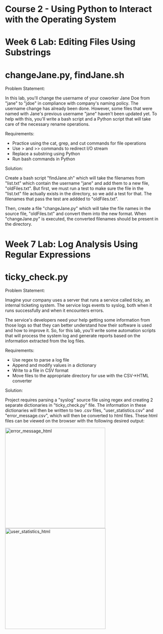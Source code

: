 # Course 2 - Using Python to Interact with the Operating System

# Week 6 Lab: Editing Files Using Substrings
# changeJane.py, findJane.sh

Problem Statement:

In this lab, you'll change the username of your coworker Jane Doe from "jane" to "jdoe" in compliance with company's naming policy. The username change has already been done. However, some files that were named with Jane's previous username "jane" haven't been updated yet. To help with this, you'll write a bash script and a Python script that will take care of the necessary rename operations.

Requirements:
- Practice using the cat, grep, and cut commands for file operations
- Use > and >> commands to redirect I/O stream
- Replace a substring using Python
- Run bash commands in Python

Solution:

Create a bash script "findJane.sh" which will take the filenames from "list.txt" which contain the username "jane" and add them to a new file, "oldFiles.txt". But first, we must run a test to make sure the file in the "list.txt" file actually exists in the directory, so we add a test for that. The filenames that pass the test are addded to "oldFiles.txt".

Then, create a file "changeJane.py" which will take the file names in the source file, "oldFiles.txt" and convert them into the new format. When "changeJane.py" is executed, the converted filenames should be present in the directory.


# Week 7 Lab: Log Analysis Using Regular Expressions
# ticky_check.py

Problem Statement:

Imagine your company uses a server that runs a service called ticky, an internal ticketing system. The service logs events to syslog, both when it runs successfully and when it encounters errors.

The service's developers need your help getting some information from those logs so that they can better understand how their software is used and how to improve it. So, for this lab, you'll write some automation scripts that will process the system log and generate reports based on the information extracted from the log files.

Requirements:

- Use regex to parse a log file
- Append and modify values in a dictionary
- Write to a file in CSV format
- Move files to the appropriate directory for use with the CSV->HTML converter

Solution:

Project requires parsing a "syslog" source file using regex and creating 2 separate dictionaries in "ticky_check.py" file. The information in these dictionaries will then be written to two .csv files, "user_statistics.csv" and "error_message.csv", which will then be converted to html files. These html files can be viewed on the browser with the following desired output:


<img width="327" alt="error_message_html" src="https://user-images.githubusercontent.com/7923788/146034419-0bce31c8-ee5b-4d39-85df-2e1eb476e628.png">
<img width="328" alt="user_statistics_html" src="https://user-images.githubusercontent.com/7923788/146034423-aa6e389d-0e47-481a-b740-bccd584fd28c.png">
